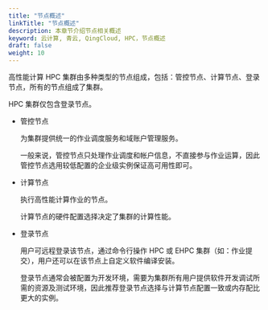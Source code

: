 ```yaml
---
title: "节点概述"
linkTitle: "节点概述"
description: 本章节介绍节点相关概述
keyword: 云计算, 青云, QingCloud, HPC，节点概述
draft: false
weight: 10
---
```


高性能计算 HPC 集群由多种类型的节点组成，包括：管控节点、计算节点、登录节点，所有的节点组成了集群。

HPC 集群仅包含登录节点。

* 管控节点

   为集群提供统一的作业调度服务和域账户管理服务。
      
   一般来说，管控节点只处理作业调度和帐户信息，不直接参与作业运算，因此管控节点选用较低配置的企业级实例保证高可用性即可。

* 计算节点

   执行高性能计算作业的节点。

   计算节点的硬件配置选择决定了集群的计算性能。

* 登录节点

   用户可远程登录该节点，通过命令行操作 HPC 或 EHPC 集群（如：作业提交），用户还可以在该节点上自定义软件编译安装。
   
   登录节点通常会被配置为开发环境，需要为集群所有用户提供软件开发调试所需的资源及测试环境，因此推荐登录节点选择与计算节点配置一致或内存配比更大的实例。

